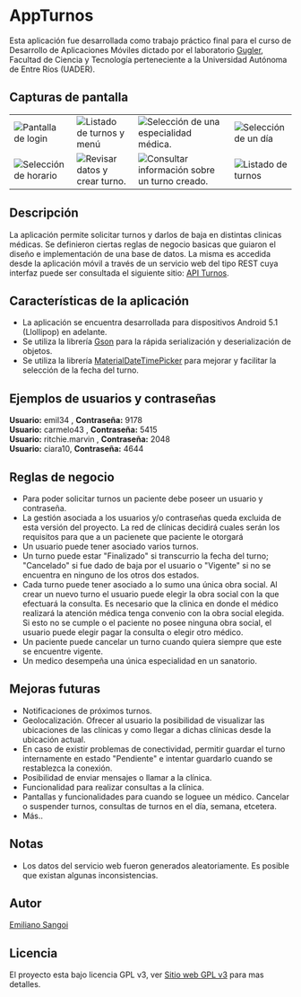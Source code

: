 # AppTurnos


Esta aplicación fue desarrollada como trabajo práctico final para el curso de Desarrollo de Aplicaciones Móviles dictado por el laboratorio [Gugler](https://www.gugler.com.ar/), Facultad de Ciencia y Tecnología perteneciente a la Universidad Autónoma de Entre Ríos (UADER).

## Capturas de pantalla

<table>
   <tbody>
      <tr>
         <td><img src="https://github.com/emiliano-sangoi/app-turnos/blob/master/screenshoots/screenshot1.png?raw=true" title= "Pantalla de login" /> </td>
         <td> 
            <img src="https://github.com/emiliano-sangoi/app-turnos/blob/master/screenshoots/screenshot2.png?raw=true" title= "Listado de turnos y menú" /> 
         </td>
         <td> 
            <img src="https://github.com/emiliano-sangoi/app-turnos/blob/master/screenshoots/screenshot3.png?raw=true" title= "Selección de una especialidad médica." /> 
         </td>
         <td> 
            <img src="https://github.com/emiliano-sangoi/app-turnos/blob/master/screenshoots/screenshot4.png?raw=true" title= "Selección de un día" /> 
         </td>
      </tr>
      <tr>
         <td><img src="https://github.com/emiliano-sangoi/app-turnos/blob/master/screenshoots/screenshot4b.png?raw=true" title= "Selección de horario" /> </td>
         <td> 
            <img src="https://github.com/emiliano-sangoi/app-turnos/blob/master/screenshoots/screenshot5.png?raw=true" title= "Revisar datos y crear turno." /> 
         </td>
         <td> 
            <img src="https://github.com/emiliano-sangoi/app-turnos/blob/master/screenshoots/screenshot6.png?raw=true" title= "Consultar información sobre un turno creado." /> 
         </td>
         <td> 
            <img src="https://github.com/emiliano-sangoi/app-turnos/blob/master/screenshoots/screenshot2c.png?raw=true" title= "Listado de turnos" /> 
         </td>
      </tr>
   </tbody>
</table>






## Descripción
La aplicación permite solicitar turnos y darlos de baja en distintas clinicas médicas.
Se definieron ciertas reglas de negocio basicas que guiaron el diseño e implementación de una base de datos. La misma es accedida desde la aplicación móvil a través de un servicio web del tipo REST cuya interfaz puede ser consultada el siguiente sitio: [API Turnos](https://www.emiliano-sangoi.com.ar/api-turnos/).

## Características de la aplicación
* La aplicación se encuentra desarrollada para dispositivos Android 5.1 (Llollipop) en adelante.
* Se utiliza la librería [Gson](https://github.com/google/gson) para la rápida serialización y deserialización de objetos.
* Se utiliza la librería [MaterialDateTimePicker](https://github.com/wdullaer/MaterialDateTimePicker) para mejorar y facilitar la selección de la fecha del turno.



## Ejemplos de usuarios y contraseñas
**Usuario:** emil34 , **Contraseña:** 9178 <br/>
**Usuario:** carmelo43 , **Contraseña:** 5415 <br/>
**Usuario:** ritchie.marvin , **Contraseña:** 2048 <br/>
**Usuario:** ciara10, **Contraseña:** 4644 <br/>

## Reglas de negocio


* Para poder solicitar turnos un paciente debe poseer un usuario y contraseña.
* La gestión asociada a los usuarios y/o contraseñas queda excluida de esta versión del proyecto. La red de clínicas decidirá cuales serán los requisitos para que a un pacienete que paciente le otorgará 
* Un usuario puede tener asociado varios turnos.
* Un turno puede estar "Finalizado" si transcurrio la fecha del turno; "Cancelado" si fue dado de baja por el usuario o "Vigente" si no se encuentra en ninguno de los otros dos estados.
* Cada turno puede tener asociado a lo sumo una única obra social.
Al crear un nuevo turno el usuario puede elegir la obra social con la que efectuará la consulta. Es necesario que la clinica en donde el médico realizará la atención médica tenga convenio con la obra social elegida.
Si esto no se cumple o el paciente no posee ninguna obra social, el usuario puede elegir pagar la consulta o elegir otro médico.
* Un paciente puede cancelar un turno cuando quiera siempre que este se encuentre vigente.
* Un medico desempeña una única especialidad en un sanatorio.


## Mejoras futuras
* Notificaciones de próximos turnos.
* Geolocalización. Ofrecer al usuario la posibilidad de visualizar las ubicaciones de las clínicas y como llegar a dichas clínicas desde la ubicación actual.
* En caso de existir problemas de conectividad, permitir guardar el turno internamente en estado "Pendiente" e intentar guardarlo cuando se restablezca la conexión.
* Posibilidad de enviar mensajes o llamar a la clínica.
* Funcionalidad para realizar consultas a la clínica.
* Pantallas y funcionalidades para cuando se loguee un médico. Cancelar o suspender turnos, consultas de turnos en el día, semana, etcetera.
* Más..

## Notas
* Los datos del servicio web fueron generados aleatoriamente. Es posible que existan algunas inconsistencias.

## Autor
[Emiliano Sangoi](https://www.linkedin.com/in/emiliano-sangoi-456b84a2/)

## Licencia
El proyecto esta bajo licencia GPL v3, ver [Sitio web GPL v3](https://www.gnu.org/licenses/gpl-3.0.en.html) para mas detalles.
